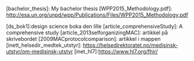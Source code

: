 
[fastco]:http://www.fastcodesign.com/3053406/how-apple-is-giving-design-a-bad-name
[helsit_kari]:http://www.ntnu.no/documents/21469517/1266455774/kari-kvaerner-ror-it-og-helse-i-samme-retning-2015.pdf/7358456c-fe9b-426d-b68a-c37dc4cd0f6d
[johnmaeda]:http://techcrunch.com/2015/12/08/better-health-by-design-making-healthcare-tech-more-usable-understandable-and-profitable/
[lynnechou]:http://www.kpcb.com/partner/lynne-chou
[holter]:http://www.healthcare.philips.com/main/products/cardiography/products/holter/holter.wpd
[fitbit]:https://www.fitbit.com/no
[fitbit_scale]:https://www.fitbit.com/no/aria
[ziopatch]:http://www.irhythmtech.com/
[cosytech]: http://cosytech.xyz
[bachelor_thesis]: My bachelor thesis
[WPP2015_Methodology.pdf]: http://esa.un.org/unpd/wpp/Publications/Files/WPP2015_Methodology.pdf


[ds_bok1]:design science boka den lille
[article_comprehensiveStudy]: A comprehensive study
[article_2013selforganizingMAC]: artikkel på skrivebordet
[2009MACprotocolcomparison]: artikkel i mappen
[inett_helsedir_medtek_utstyr]: https://helsedirektoratet.no/medisinsk-utstyr/om-medisinsk-utstyr
[inet_hl7]:https://www.hl7.org/fhir/

[ecg_ambulatory_noise]: http://ieeexplore.ieee.org/stamp/stamp.jsp?arnumber=5738063
